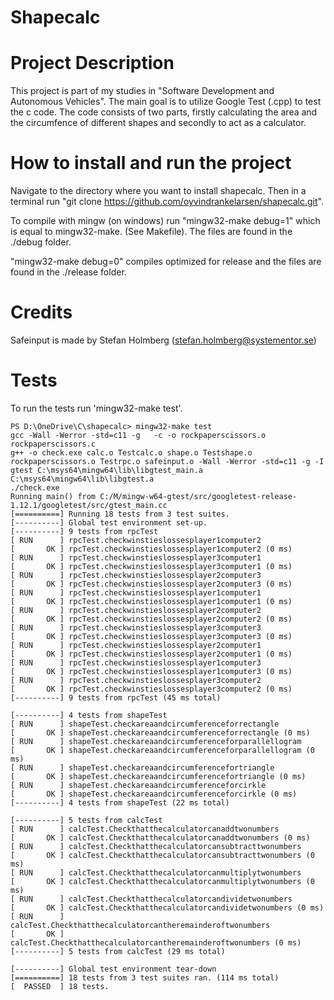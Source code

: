 # Shapecalc

# Project Description
This project is part of my studies in "Software Development and Autonomous Vehicles".
The main goal is to utilize Google Test (.cpp) to test the c code.
The code consists of two parts, firstly calculating the area and the circumfence of different shapes and secondly to act as a calculator.

# How to install and run the project

Navigate to the directory where you want to install shapecalc.
Then in a terminal run "git clone https://github.com/oyvindrankelarsen/shapecalc.git".

To compile with mingw (on windows) run "mingw32-make debug=1" which is equal to mingw32-make. (See Makefile).
The files are found in the ./debug folder.

"mingw32-make debug=0" compiles optimized for release and the files are found in the ./release folder.

# Credits

Safeinput is made by Stefan Holmberg (stefan.holmberg@systementor.se)

# Tests

To run the tests run 'mingw32-make test'.
```
PS D:\OneDrive\C\shapecalc> mingw32-make test
gcc -Wall -Werror -std=c11 -g   -c -o rockpaperscissors.o rockpaperscissors.c
g++ -o check.exe calc.o Testcalc.o shape.o Testshape.o rockpaperscissors.o Testrpc.o safeinput.o -Wall -Werror -std=c11 -g -I gtest C:\msys64\mingw64\lib\libgtest_main.a C:\msys64\mingw64\lib\libgtest.a
./check.exe
Running main() from C:/M/mingw-w64-gtest/src/googletest-release-1.12.1/googletest/src/gtest_main.cc
[==========] Running 18 tests from 3 test suites.
[----------] Global test environment set-up.
[----------] 9 tests from rpcTest
[ RUN      ] rpcTest.checkwinstieslossesplayer1computer2
[       OK ] rpcTest.checkwinstieslossesplayer1computer2 (0 ms)
[ RUN      ] rpcTest.checkwinstieslossesplayer3computer1
[       OK ] rpcTest.checkwinstieslossesplayer3computer1 (0 ms)
[ RUN      ] rpcTest.checkwinstieslossesplayer2computer3
[       OK ] rpcTest.checkwinstieslossesplayer2computer3 (0 ms)
[ RUN      ] rpcTest.checkwinstieslossesplayer1computer1
[       OK ] rpcTest.checkwinstieslossesplayer1computer1 (0 ms)
[ RUN      ] rpcTest.checkwinstieslossesplayer2computer2
[       OK ] rpcTest.checkwinstieslossesplayer2computer2 (0 ms)
[ RUN      ] rpcTest.checkwinstieslossesplayer3computer3
[       OK ] rpcTest.checkwinstieslossesplayer3computer3 (0 ms)
[ RUN      ] rpcTest.checkwinstieslossesplayer2computer1
[       OK ] rpcTest.checkwinstieslossesplayer2computer1 (0 ms)
[ RUN      ] rpcTest.checkwinstieslossesplayer1computer3
[       OK ] rpcTest.checkwinstieslossesplayer1computer3 (0 ms)
[ RUN      ] rpcTest.checkwinstieslossesplayer3computer2
[       OK ] rpcTest.checkwinstieslossesplayer3computer2 (0 ms)
[----------] 9 tests from rpcTest (45 ms total)

[----------] 4 tests from shapeTest
[ RUN      ] shapeTest.checkareaandcircumferenceforrectangle
[       OK ] shapeTest.checkareaandcircumferenceforrectangle (0 ms)
[ RUN      ] shapeTest.checkareaandcircumferenceforparallellogram
[       OK ] shapeTest.checkareaandcircumferenceforparallellogram (0 ms)
[ RUN      ] shapeTest.checkareaandcircumferencefortriangle
[       OK ] shapeTest.checkareaandcircumferencefortriangle (0 ms)
[ RUN      ] shapeTest.checkareaandcircumferenceforcirkle
[       OK ] shapeTest.checkareaandcircumferenceforcirkle (0 ms)
[----------] 4 tests from shapeTest (22 ms total)

[----------] 5 tests from calcTest
[ RUN      ] calcTest.Checkthatthecalculatorcanaddtwonumbers
[       OK ] calcTest.Checkthatthecalculatorcanaddtwonumbers (0 ms)
[ RUN      ] calcTest.Checkthatthecalculatorcansubtracttwonumbers
[       OK ] calcTest.Checkthatthecalculatorcansubtracttwonumbers (0 ms)
[ RUN      ] calcTest.Checkthatthecalculatorcanmultiplytwonumbers
[       OK ] calcTest.Checkthatthecalculatorcanmultiplytwonumbers (0 ms)
[ RUN      ] calcTest.Checkthatthecalculatorcandividetwonumbers
[       OK ] calcTest.Checkthatthecalculatorcandividetwonumbers (0 ms)
[ RUN      ] calcTest.Checkthatthecalculatorcantheremainderoftwonumbers
[       OK ] calcTest.Checkthatthecalculatorcantheremainderoftwonumbers (0 ms)
[----------] 5 tests from calcTest (29 ms total)

[----------] Global test environment tear-down
[==========] 18 tests from 3 test suites ran. (114 ms total)
[  PASSED  ] 18 tests.

```